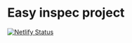 # Easy inspec project

[![Netlify Status](https://api.netlify.com/api/v1/badges/d2350884-f05f-4568-85b8-ee5eac383c22/deploy-status)](https://app.netlify.com/sites/ezinspec/deploys)
